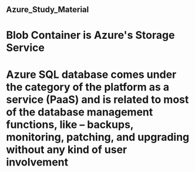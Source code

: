 ## Azure_Study_Material

# Blob Container is Azure's Storage Service

# Azure SQL database comes under the category of the platform as a service (PaaS) and is related to most of the database management functions, like – backups, monitoring, patching, and upgrading without any kind of user involvement